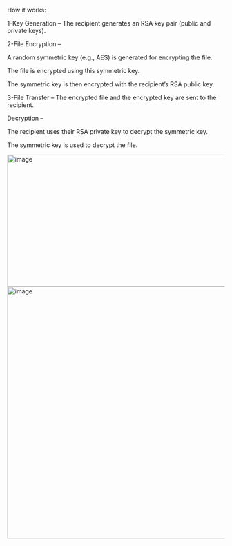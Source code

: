 How it works:

1-Key Generation – The recipient generates an RSA key pair (public and private keys).

2-File Encryption –

A random symmetric key (e.g., AES) is generated for encrypting the file.

The file is encrypted using this symmetric key.

The symmetric key is then encrypted with the recipient’s RSA public key.

3-File Transfer – The encrypted file and the encrypted key are sent to the recipient.

Decryption –

The recipient uses their RSA private key to decrypt the symmetric key.

The symmetric key is used to decrypt the file.


<img width="665" height="306" alt="image" src="https://github.com/user-attachments/assets/470f185a-76b2-48bc-add8-4298043e996c" />


<img width="704" height="584" alt="image" src="https://github.com/user-attachments/assets/d02288ba-b15f-4158-90d3-74f8d2c348c2" />

